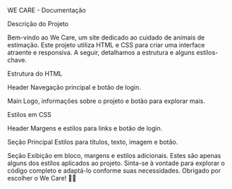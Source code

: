WE CARE - Documentação

Descrição do Projeto

Bem-vindo ao We Care, um site dedicado ao cuidado de animais de estimação. Este projeto utiliza HTML e CSS para criar uma interface atraente e responsiva. A seguir, detalhamos a estrutura e alguns estilos-chave.


Estrutura do HTML

Header
Navegação principal e botão de login.


Main
Logo, informações sobre o projeto e botão para explorar mais.


Estilos em CSS

Header
Margens e estilos para links e botão de login.

Seção Principal
Estilos para títulos, texto, imagem e botão.

Seção
Exibição em bloco, margens e estilos adicionais.
Estes são apenas alguns dos estilos aplicados ao projeto. Sinta-se à vontade para explorar o código completo e adaptá-lo conforme suas necessidades. Obrigado por escolher o We Care! 🐾✨